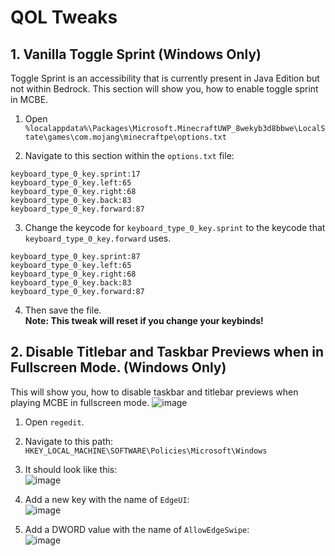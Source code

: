 
# QOL Tweaks

## 1. Vanilla Toggle Sprint (Windows Only)
Toggle Sprint is an accessibility that is currently present in Java Edition but not within Bedrock. This section will show you, how to enable toggle sprint in MCBE.

1. Open `%localappdata%\Packages\Microsoft.MinecraftUWP_8wekyb3d8bbwe\LocalState\games\com.mojang\minecraftpe\options.txt`

2. Navigate to this section within the `options.txt` file:
```
keyboard_type_0_key.sprint:17
keyboard_type_0_key.left:65
keyboard_type_0_key.right:68
keyboard_type_0_key.back:83
keyboard_type_0_key.forward:87
```

3. Change the keycode for `keyboard_type_0_key.sprint` to the keycode that `keyboard_type_0_key.forward` uses.
```
keyboard_type_0_key.sprint:87
keyboard_type_0_key.left:65
keyboard_type_0_key.right:68
keyboard_type_0_key.back:83
keyboard_type_0_key.forward:87
```
4. Then save the file.      
**Note: This tweak will reset if you change your keybinds!**

## 2. Disable Titlebar and Taskbar Previews when in Fullscreen Mode. (Windows Only)
This will show you, how to disable taskbar and titlebar previews when playing MCBE in fullscreen mode.
![image](https://user-images.githubusercontent.com/41850963/140021475-d045e817-165f-432c-9732-d6a2b49eb7d4.png)

1. Open `regedit`.

2. Navigate to this path: `HKEY_LOCAL_MACHINE\SOFTWARE\Policies\Microsoft\Windows`

3. It should look like this:     
![image](https://user-images.githubusercontent.com/41850963/140021433-5d5538a4-190e-4080-b805-e5305ab6d08f.png)

4. Add a new key with the name of `EdgeUI`:   
![image](https://user-images.githubusercontent.com/41850963/140021579-fbd44a7c-aada-462d-84d4-a1ac35352dbd.png)

5. Add a DWORD value with the name of `AllowEdgeSwipe`:           
![image](https://user-images.githubusercontent.com/41850963/140021687-10bfaff7-53a0-4235-a16d-fba09bbaf325.png)


  
